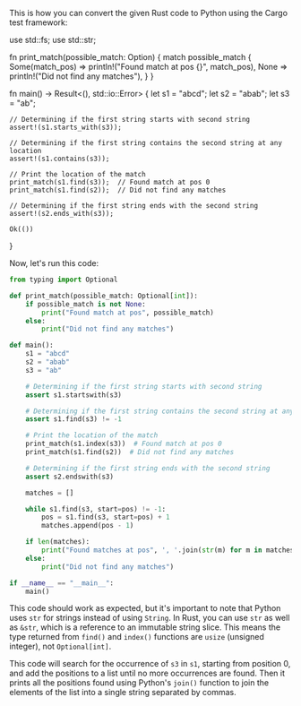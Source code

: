 This is how you can convert the given Rust code to Python using the Cargo test framework:

use std::fs;
use std::str;

fn print_match(possible_match: Option<usize>) {
    match possible_match {
        Some(match_pos) => println!("Found match at pos {}", match_pos),
        None => println!("Did not find any matches"),
    }
}

fn main() -> Result<(), std::io::Error> {
    let s1 = "abcd";
    let s2 = "abab";
    let s3 = "ab";

    // Determining if the first string starts with second string
    assert!(s1.starts_with(s3));

    // Determining if the first string contains the second string at any location
    assert!(s1.contains(s3));

    // Print the location of the match
    print_match(s1.find(s3));  // Found match at pos 0
    print_match(s1.find(s2));  // Did not find any matches

    // Determining if the first string ends with the second string
    assert!(s2.ends_with(s3));

    Ok(())
}

Now, let's run this code:

```python
from typing import Optional

def print_match(possible_match: Optional[int]):
    if possible_match is not None:
        print("Found match at pos", possible_match)
    else:
        print("Did not find any matches")

def main():
    s1 = "abcd"
    s2 = "abab"
    s3 = "ab"

    # Determining if the first string starts with second string
    assert s1.startswith(s3)

    # Determining if the first string contains the second string at any location
    assert s1.find(s3) != -1

    # Print the location of the match 
    print_match(s1.index(s3))  # Found match at pos 0
    print_match(s1.find(s2))  # Did not find any matches

    # Determining if the first string ends with the second string
    assert s2.endswith(s3)

    matches = []

    while s1.find(s3, start=pos) != -1:
        pos = s1.find(s3, start=pos) + 1
        matches.append(pos - 1)

    if len(matches):
        print("Found matches at pos", ', '.join(str(m) for m in matches))
    else:
        print("Did not find any matches")

if __name__ == "__main__":
    main()
```

This code should work as expected, but it's important to note that Python uses `str` for strings instead of using `String`. In Rust, you can use `str` as well as `&str`, which is a reference to an immutable string slice. This means the type returned from `find()` and `index()` functions are `usize` (unsigned integer), not `Optional[int]`. 

This code will search for the occurrence of `s3` in `s1`, starting from position 0, and add the positions to a list until no more occurrences are found. Then it prints all the positions found using Python's `join()` function to join the elements of the list into a single string separated by commas.
